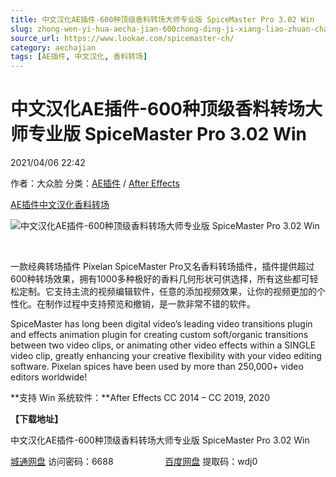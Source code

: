 ```yaml
---
title: 中文汉化AE插件-600种顶级香料转场大师专业版 SpiceMaster Pro 3.02 Win
slug: zhong-wen-yi-hua-aecha-jian-600chong-ding-ji-xiang-liao-zhuan-chang-da-shi-zhuan-ye-ban-spicemaster-pro-3-02-win
source_url: https://www.lookae.com/spicemaster-ch/
category: aechajian
tags: [AE插件, 中文汉化, 香料转场]
---
```

# 中文汉化AE插件-600种顶级香料转场大师专业版 SpiceMaster Pro 3.02 Win

2021/04/06 22:42

作者：大众脸
分类：[AE插件](https://www.lookae.com/after-effects/aechajian/) / [After Effects](https://www.lookae.com/after-effects/)

[AE插件](https://www.lookae.com/tag/ae%e6%8f%92%e4%bb%b6/)[中文汉化](https://www.lookae.com/tag/%e4%b8%ad%e6%96%87%e6%b1%89%e5%8c%96/)[香料转场](https://www.lookae.com/tag/%e9%a6%99%e6%96%99%e8%bd%ac%e5%9c%ba/)

![中文汉化AE插件-600种顶级香料转场大师专业版 SpiceMaster Pro 3.02 Win](https://www.lookae.com/wp-content/uploads/2019/07/SpiceMaster-PRO.jpg "中文汉化AE插件-600种顶级香料转场大师专业版 SpiceMaster Pro 3.02 Win-LookAE.com")

﻿

一款经典转场插件 Pixelan SpiceMaster Pro又名香料转场插件，插件提供超过600种转场效果，拥有1000多种极好的香料几何形状可供选择，所有这些都可轻松定制。它支持主流的视频编辑软件，任意的添加视频效果，让你的视频更加的个性化。在制作过程中支持预览和撤销，是一款非常不错的软件。

SpiceMaster has long been digital video’s leading video transitions plugin and effects animation plugin for creating custom soft/organic transitions between two video clips, or animating other video effects within a SINGLE video clip, greatly enhancing your creative flexibility with your video editing software. Pixelan spices have been used by more than 250,000+ video editors worldwide!

**支持 Win 系统软件：**After Effects CC 2014 – CC 2019, 2020

**【下载地址】**

中文汉化AE插件-600种顶级香料转场大师专业版 SpiceMaster Pro 3.02 Win

[城通网盘](https://089u.com/f/680462-488854837-d1a551) 访问密码：6688                     [百度网盘](https://pan.baidu.com/s/129FHyfDl-yzDZFxcG-6b4Q) 提取码：wdj0
